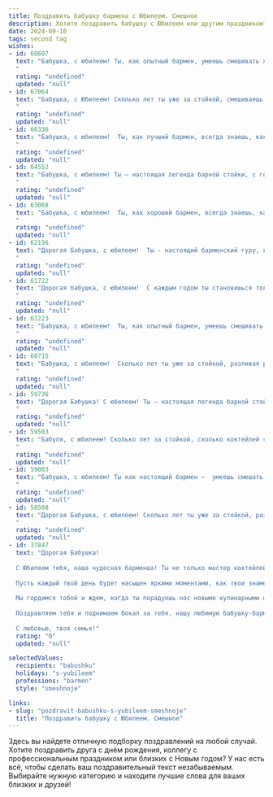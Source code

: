 ```yaml
---
title: Поздравить бабушку бармена с Юбилеем. Смешное
description: Хотите поздравить бабушку с Юбилеем или другим праздником? Наш ИИ создаст незабываемое поздравление, а вы обязательно выделитесь среди других.  
date: 2024-09-10
tags: second tag
wishes:
- id: 68607
  text: "Бабушка, с юбилеем! Ты, как опытный бармен, умеешь смешивать жизнь из самых ярких и вкусных ингредиентов! Желаем, чтобы твой \"коктейль жизни\" всегда оставался искрящим, а градус веселья - зашкаливал! 🥂
  "
  rating: "undefined"
  updated: "null"
- id: 67064
  text: "Бабушка, с Юбилеем! Сколько лет ты уже за стойкой, смешиваешь не только коктейли, но и судьбы?  Желаем тебе крепкого здоровья, чтобы ты могла продолжать бодрить всех гостей своими \"шедеврами\", и чтоб твоей улыбке всегда сопутствовал звон бокалов! 🎉🥂
  "
  rating: "undefined"
  updated: "null"
- id: 66336
  text: "Бабушка, с юбилеем!  Ты, как лучший бармен, всегда знаешь, как угостить и \"налить\" по полной! Пусть твои \"коктейли\" жизни всегда будут искриться счастьем, а \"напиток\"  любви - не кончается никогда! 🥂
  "
  rating: "undefined"
  updated: "null"
- id: 64552
  text: "Бабушка, с юбилеем! Ты — настоящая легенда барной стойки, с годами только улучшающая свой коктейль \"Бабушкина радости\"! Желаем тебе, чтобы твоя жизнь была такой же яркой и игристой, как твои напитки, а бокал счастья был всегда полон! 🥂
  "
  rating: "undefined"
  updated: "null"
- id: 63068
  text: "Бабушка, с юбилеем!  Ты, как хороший бармен, всегда знаешь, как сделать жизнь ярче и вкуснее, будь то коктейль из семейных  историй или настойка мудрых советов.  Желаем тебе еще много лет радоваться жизни, удивлять всех своими рецептами и, конечно же, никогда не забывать  о \"крепком напитке\" -  хорошем настроении!
  "
  rating: "undefined"
  updated: "null"
- id: 62196
  text: "Дорогая Бабушка, с юбилеем!  Ты - настоящий барменский гуру, который знает секреты всех самых вкусных коктейлей!  Желаю тебе, чтобы в твоей жизни было столько же пузырьков шампанского, сколько у тебя было улыбок за долгие годы!
  "
  rating: "undefined"
  updated: "null"
- id: 61722
  text: "Дорогая бабушка, с юбилеем!  С каждым годом ты становишься только мудрее, опытнее... и, кажется, всё лучше умеешь готовить коктейли! 😉  Желаем тебе крепкого здоровья, чтобы  радовать нас своими шедеврами еще много-много лет! 🍸🥂
  "
  rating: "undefined"
  updated: "null"
- id: 61223
  text: "Бабушка, с юбилеем!  Ты, как опытный бармен, умеешь смешивать жизнь из самых ярких ингредиентов: любви, заботы и, конечно же,  щепотки фирменного бабушкиного юмора! 🥳🥂  Желаем тебе ещё больше  лет наливать в бокалы счастья и радости для всех вокруг! 🎉
  "
  rating: "undefined"
  updated: "null"
- id: 60715
  text: "Бабушка, с юбилеем!  Сколько лет ты уже за стойкой, разливая радость и улыбки,  мастерски смешивая коктейли и истории,  и каждый раз, как по мановению волшебной палочки, превращаешь обычный вечер в незабываемый праздник!  Желаем тебе  неиссякаемого запаса бодрости,  пусть  твои \"миксы\"  всегда будут  яркими и  вкусными, а  гостей  -  весёлыми и  жаждущими  еще!
  "
  rating: "undefined"
  updated: "null"
- id: 59736
  text: "Дорогая Бабушка! С юбилеем! Ты – настоящая легенда барной стойки, мастерски смешивающая коктейли и улыбки! Желаем тебе крепкого здоровья, бодрящих напитков и чтобы все твои клиенты были только довольными! 🍸🎉🥂
  "
  rating: "undefined"
  updated: "null"
- id: 59503
  text: "Бабуля, с юбилеем! Сколько лет за стойкой, сколько коктейлей смешано, сколько историй выслушано! Ты - настоящий бармен-легенда, мастер своего дела и хранительница всех секретов! Желаем тебе крепкого здоровья, море улыбок и чтобы в твоём стакане всегда была только самая вкусная \"жизненная\" настойка!
  "
  rating: "undefined"
  updated: "null"
- id: 59003
  text: "Бабушка, с юбилеем! Ты как настоящий бармен –  умеешь смешать такой коктейль из жизни, что каждый день – праздник! Желаем тебе еще долгих лет, чтобы  и дальше радовать нас своим неповторимым рецептом счастья! 🎉🥂
  "
  rating: "undefined"
  updated: "null"
- id: 58508
  text: "Дорогая Бабушка, с юбилеем! Сколько лет ты уже за стойкой, разливая радость и улыбки, как настоящий бармен-волшебник! Поздравляем с круглой датой, желаем неиссякаемого запаса шуток, крепких спиртных напитков и… нет, подожди,  это уже твой внук задумался о будущем! 😉  В общем, крепкого здоровья, бабушка, чтобы еще много лет радовать всех нас своим фирменным коктейлем - \"Бабушкиным счастьем\"! 😄🥂
  "
  rating: "undefined"
  updated: "null"
- id: 37847
  text: "Дорогая Бабушка!
  
  С Юбилеем тебя, наша чудесная барменша! Ты не только мастер коктейлей, но и настоящий волшебник в нашей жизни. Желаем, чтобы каждый день был, как твой лучший шейк — взбивая радость с улыбками и добавляя щепотку веселья!
  
  Пусть каждый твой день будет насыщен яркими моментами, как твои знаменитые напитки — сладкие, кислые и немного с перчинкой! Оставайся такой же энергичной и оптимистичной, как вечером за стойкой, когда ты создаешь волшебство для всех нас.
  
  Мы гордимся тобой и ждем, когда ты порадуешь нас новыми кулинарными шедеврами! Пусть твоя жизнь будет полна незабываемых «коктейльных» мгновений, а печали - как те невыпитые рюмки — просто останутся на заднем плане!
  
  Поздравляем тебя и поднимаем бокал за тебя, нашу любимую бабушку-барменшу! Счастья, здоровья и много поводов для праздника! 🍹🎉
  
  С любовью, твоя семья!"
  rating: "0"
  updated: "null"

selectedValues:
  recipients: "babushku"
  holidays: "s-yubileem"
  professions: "barmen"
  style: "smeshnoje"

links:
- slug: "pozdravit-babushku-s-yubileem-smeshnoje"
  title: "Поздравить бабушку с Юбилеем. Смешное"
---
```


Здесь вы найдете отличную подборку поздравлений на любой случай. 
Хотите поздравить друга с днём рождения, коллегу с профессиональным праздником или близких с Новым годом? У нас есть всё, чтобы сделать ваш поздравительный текст незабываемым. Выбирайте нужную категорию и находите лучшие слова для ваших близких и друзей!

